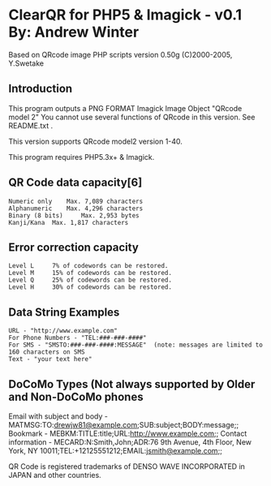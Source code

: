 # ClearQR for PHP5 & Imagick - v0.1 By: Andrew Winter

Based on QRcode image PHP scripts  version 0.50g (C)2000-2005, Y.Swetake

## Introduction
This program outputs a PNG FORMAT Imagick Image Object "QRcode model 2"
You cannot use several functions of QRcode in this version.
See README.txt .

This version supports QRcode model2 version 1-40.

This program requires PHP5.3x+ & Imagick.


## QR Code data capacity[6]
    Numeric only 	Max. 7,089 characters
    Alphanumeric 	Max. 4,296 characters
    Binary (8 bits) 	Max. 2,953 bytes
    Kanji/Kana 	Max. 1,817 characters

## Error correction capacity
    Level L 	7% of codewords can be restored.
    Level M 	15% of codewords can be restored.
    Level Q 	25% of codewords can be restored.
    Level H 	30% of codewords can be restored.

## Data String Examples
    URL - "http://www.example.com"
    For Phone Numbers - "TEL:###-###-####"
    For SMS - "SMSTO:###-###-####:MESSAGE"  (note: messages are limited to 160 characters on SMS
    Text - "your text here"


DoCoMo Types (Not always supported by Older and Non-DoCoMo phones
-----------------------------------------------------------------
Email with subject and body - MATMSG:TO:drewjw81@example.com;SUB:subject;BODY:message;;
Bookmark - MEBKM:TITLE:title;URL:http://www.example.com;;
Contact information - MECARD:N:Smith,John;ADR:76 9th Avenue, 4th Floor, New York, NY 10011;TEL:+12125551212;EMAIL:jsmith@example.com;;

QR Code is registered trademarks of DENSO WAVE INCORPORATED in JAPAN and other countries.